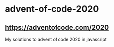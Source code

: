 # advent-of-code-2020

## https://adventofcode.com/2020

My solutions to advent of code 2020 in javascript
